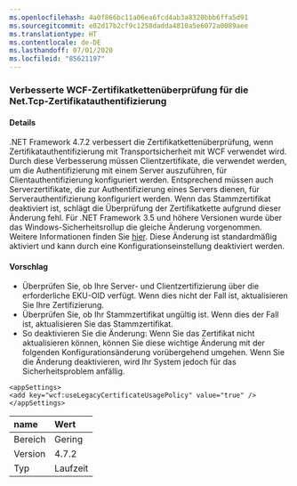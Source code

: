 ```yaml
---
ms.openlocfilehash: 4a0f866bc11a06ea6fcd4ab3a8320bbb6ffa5d91
ms.sourcegitcommit: e02d17b2cf9c1258dadda4810a5e6072a0089aee
ms.translationtype: HT
ms.contentlocale: de-DE
ms.lasthandoff: 07/01/2020
ms.locfileid: "85621197"
---
```

### <a name="improved-wcf-chain-trust-certificate-validation-for-nettcp-certificate-authentication"></a>Verbesserte WCF-Zertifikatkettenüberprüfung für die Net.Tcp-Zertifikatauthentifizierung

#### <a name="details"></a>Details

.NET Framework 4.7.2 verbessert die Zertifikatkettenüberprüfung, wenn Zertifikatauthentifizierung mit Transportsicherheit mit WCF verwendet wird. Durch diese Verbesserung müssen Clientzertifikate, die verwendet werden, um die Authentifizierung mit einem Server auszuführen, für Clientauthentifizierung konfiguriert werden.  Entsprechend müssen auch Serverzertifikate, die zur Authentifizierung eines Servers dienen, für Serverauthentifizierung konfiguriert werden. Wenn das Stammzertifikat deaktiviert ist, schlägt die Überprüfung der Zertifikatkette aufgrund dieser Änderung fehl. Für .NET Framework 3.5 und höhere Versionen wurde über das Windows-Sicherheitsrollup die gleiche Änderung vorgenommen. Weitere Informationen finden Sie [hier](https://support.microsoft.com/help/4055269/security-only-update-for-net-framework-3-5-1-4-5-2-4-6-4-6-1-4-6-2-4-7). Diese Änderung ist standardmäßig aktiviert und kann durch eine Konfigurationseinstellung deaktiviert werden.

#### <a name="suggestion"></a>Vorschlag

<ul><li>Überprüfen Sie, ob Ihre Server- und Clientzertifizierung über die erforderliche EKU-OID verfügt. Wenn dies nicht der Fall ist, aktualisieren Sie Ihre Zertifizierung.</li><li>Überprüfen Sie, ob Ihr Stammzertifikat ungültig ist. Wenn dies der Fall ist, aktualisieren Sie das Stammzertifikat.</li><li>So deaktivieren Sie die Änderung: Wenn Sie das Zertifikat nicht aktualisieren können, können Sie diese wichtige Änderung mit der folgenden Konfigurationsänderung vorübergehend umgehen. Wenn Sie die Änderung deaktivieren, wird Ihr System jedoch für das Sicherheitsproblem anfällig.</li></ul><pre><code class="lang-xml">&lt;appSettings&gt;&#13;&#10;&lt;add key=&quot;wcf:useLegacyCertificateUsagePolicy&quot; value=&quot;true&quot; /&gt;&#13;&#10;&lt;/appSettings&gt;&#13;&#10;</code></pre>

| name    | Wert       |
|:--------|:------------|
| Bereich   |Gering|
|Version|4.7.2|
|Typ|Laufzeit|
